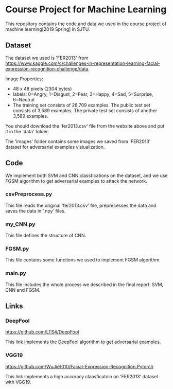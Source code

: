 # Course Project for Machine Learning

This repository contains the code and data we used in the course project of machine learning[2019 Spring] in SJTU.



## Dataset

The dataset we used is 'FER2013' from <https://www.kaggle.com/c/challenges-in-representation-learning-facial-expression-recognition-challenge/data>. 

Image Properties: 

- 48 x 48 pixels (2304 bytes)
-  labels: 0=Angry, 1=Disgust, 2=Fear, 3=Happy, 4=Sad, 5=Surprise, 6=Neutral 
- The training set consists of 28,709 examples. The public test set consists of 3,589 examples. The private test set consists of another 3,589 examples.

You should download the 'fer2013.csv' file from the website above and put it in the 'data' folder.

The 'images' folder contains some images we saved from 'FER2013' dataset for adversarial examples visiualization.



## Code

We implement both SVM and CNN classfications on the dataset, and we use FGSM algorithm to get adversarial examples to attack the network. 

### csvPreprocess.py

This file reads the original 'fer2013.csv' file,  preprecesses the data and saves the data in '.npy' files.

### my_CNN.py

This file defines the structure of CNN.

### FGSM.py

This file contains some functions we used to implement FGSM algorithm.

### main.py

This file includes the whole process we described in the final report: SVM, CNN and FGSM. 



## Links

### DeepFool

<https://github.com/LTS4/DeepFool>

This link implements the DeepFool algorithm to get adversarial examples.

### VGG19

<https://github.com/WuJie1010/Facial-Expression-Recognition.Pytorch>

This link implements a high accuracy claasficatoin on 'FER2013' dataset with VGG19.





